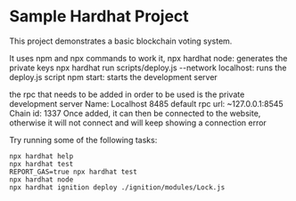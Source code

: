 # Sample Hardhat Project

This project demonstrates a basic blockchain voting system.

It uses npm and npx commands to work it,
npx hardhat node: generates the private keys
npx hardhat run scripts/deploy.js --network localhost: runs the deploy.js script
npm start: starts the development server

the rpc that needs to be added in order to be used is the private development server
Name: Localhost 8485
default rpc url: ~127.0.0.1:8545
Chain id: 1337
Once added, it can then be connected to the website, otherwise it will not connect and will keep showing a connection error

Try running some of the following tasks:

```shell
npx hardhat help
npx hardhat test
REPORT_GAS=true npx hardhat test
npx hardhat node
npx hardhat ignition deploy ./ignition/modules/Lock.js
```
